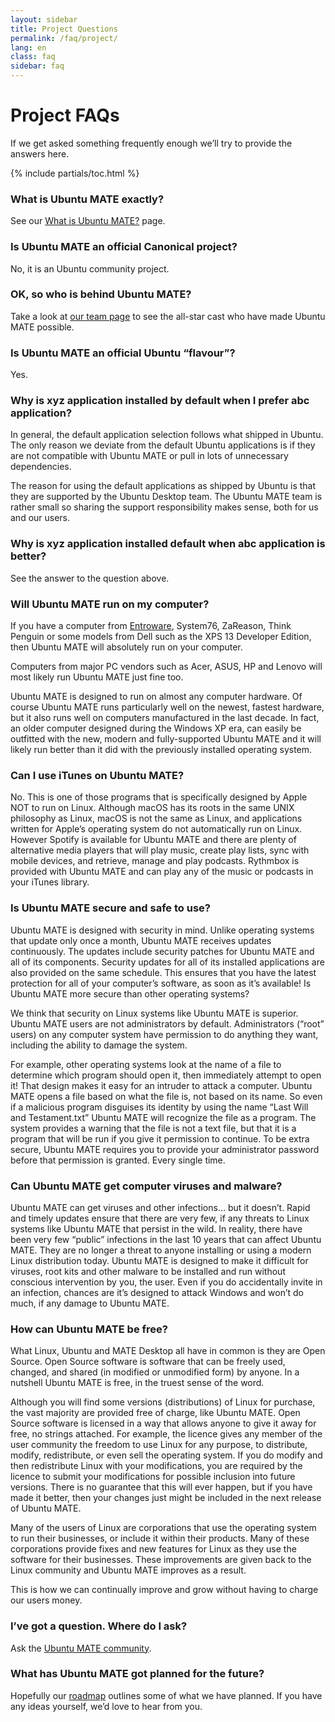 ```yaml
---
layout: sidebar
title: Project Questions
permalink: /faq/project/
lang: en
class: faq
sidebar: faq
---
```


# Project FAQs

If we get asked something frequently enough we’ll try to provide the answers
here.

{% include partials/toc.html %}

### What is Ubuntu MATE exactly?
See our [What is Ubuntu MATE?](/about/) page.

### Is Ubuntu MATE an official Canonical project?
No, it is an Ubuntu community project.

### OK, so who is behind Ubuntu MATE?
Take a look at [our team page](/about/team/) to see the all-star cast who have
made Ubuntu MATE possible.

### Is Ubuntu MATE an official Ubuntu “flavour”?
Yes.

### Why is xyz application installed by default when I prefer abc application?
In general, the default application selection follows what shipped in Ubuntu.
The only reason we deviate from the default Ubuntu applications is if they are
not compatible with Ubuntu MATE or pull in lots of unnecessary dependencies.

The reason for using the default applications as shipped by Ubuntu is that they
are supported by the Ubuntu Desktop team. The Ubuntu MATE team is rather small
so sharing the support responsibility makes sense, both for us and our users.

### Why is xyz application installed default when abc application is better?
See the answer to the question above.

### Will Ubuntu MATE run on my computer?
If you have a computer from [Entroware](https://www.entroware.com/store/),
System76, ZaReason, Think Penguin or some models from Dell such as the XPS 13
Developer Edition, then Ubuntu MATE will absolutely run on your computer.

Computers from major PC vendors such as Acer, ASUS, HP and Lenovo will most
likely run Ubuntu MATE just fine too.

Ubuntu MATE is designed to run on almost any computer hardware. Of course Ubuntu
MATE runs particularly well on the newest, fastest hardware, but it also runs
well on computers manufactured in the last decade. In fact, an older computer
designed during the Windows XP era, can easily be outfitted with the new, modern
and fully-supported Ubuntu MATE and it will likely run better than it did with
the previously installed operating system.

### Can I use iTunes on Ubuntu MATE?
No. This is one of those programs that is specifically designed by Apple NOT to
run on Linux. Although macOS has its roots in the same UNIX philosophy as Linux,
macOS is not the same as Linux, and applications written for Apple’s operating
system do not automatically run on Linux. However Spotify is available for
Ubuntu MATE and there are plenty of alternative media players that will play
music, create play lists, sync with mobile devices, and retrieve, manage and
play podcasts. Rythmbox is provided with Ubuntu MATE and can play any of the
music or podcasts in your iTunes library.

### Is Ubuntu MATE secure and safe to use?
Ubuntu MATE is designed with security in mind. Unlike operating systems that
update only once a month, Ubuntu MATE receives updates continuously. The updates
include security patches for Ubuntu MATE and all of its components. Security
updates for all of its installed applications are also provided on the same
schedule. This ensures that you have the latest protection for all of your
computer’s software, as soon as it’s available!
Is Ubuntu MATE more secure than other operating systems?

We think that security on Linux systems like Ubuntu MATE is superior. Ubuntu
MATE users are not administrators by default. Administrators (“root” users) on
any computer system have permission to do anything they want, including the
ability to damage the system.

For example, other operating systems look at the name of a file to determine
which program should open it, then immediately attempt to open it! That design
makes it easy for an intruder to attack a computer. Ubuntu MATE opens a file
based on what the file is, not based on its name. So even if a malicious program
 disguises its identity by using the name “Last Will and Testament.txt” Ubuntu
 MATE will recognize the file as a program. The system provides a warning that
 the file is not a text file, but that it is a program that will be run if you
 give it permission to continue. To be extra secure, Ubuntu MATE requires you
 to provide your administrator password before that permission is granted.
 Every single time.

### Can Ubuntu MATE get computer viruses and malware?
Ubuntu MATE can get viruses and other infections… but it doesn’t. Rapid and
timely updates ensure that there are very few, if any threats to Linux systems
like Ubuntu MATE that persist in the wild. In reality, there have been very few
“public” infections in the last 10 years that can affect Ubuntu MATE. They are
no longer a threat to anyone installing or using a modern Linux distribution
today. Ubuntu MATE is designed to make it difficult for viruses, root kits and
other malware to be installed and run without conscious intervention by you,
the user. Even if you do accidentally invite in an infection, chances are
it’s designed to attack Windows and won’t do much, if any damage to Ubuntu MATE.

### How can Ubuntu MATE be free?
What Linux, Ubuntu and MATE Desktop all have in common is they are Open Source.
Open Source software is software that can be freely used, changed, and shared
(in modified or unmodified form) by anyone. In a nutshell Ubuntu MATE is free,
in the truest sense of the word.

Although you will find some versions (distributions) of Linux for purchase, the
vast majority are provided free of charge, like Ubuntu MATE. Open Source
software is licensed in a way that allows anyone to give it away for free,
no strings attached. For example, the licence gives any member of the user
community the freedom to use Linux for any purpose, to distribute, modify,
redistribute, or even sell the operating system. If you do modify and then
redistribute Linux with your modifications, you are required by the licence
to submit your modifications for possible inclusion into future versions.
There is no guarantee that this will ever happen, but if you have made it better,
then your changes just might be included in the next release of Ubuntu MATE.

Many of the users of Linux are corporations that use the operating system to
run their businesses, or include it within their products. Many of these
corporations provide fixes and new features for Linux as they use the software
for their businesses. These improvements are given back to the Linux community
and Ubuntu MATE improves as a result.

This is how we can continually improve and grow without having to charge our
users money.

### I’ve got a question. Where do I ask?
Ask the [Ubuntu MATE community](/community/).

### What has Ubuntu MATE got planned for the future?
Hopefully our [roadmap](/faq/roadmap/) outlines some of what we have planned.
If you have any ideas yourself, we’d love to hear from you.
